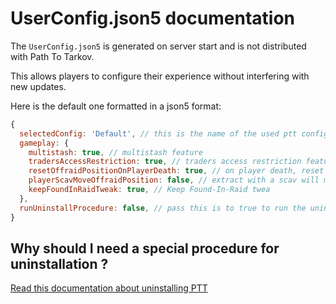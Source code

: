 # UserConfig.json5 documentation

The `UserConfig.json5` is generated on server start and is not distributed with Path To Tarkov.

This allows players to configure their experience without interfering with new updates.

Here is the default one formatted in a json5 format:

```js
{
  selectedConfig: 'Default', // this is the name of the used ptt config, check the `Trap-PathToTarkov/configs` directory for more
  gameplay: {
    multistash: true, // multistash feature
    tradersAccessRestriction: true, // traders access restriction feature
    resetOffraidPositionOnPlayerDeath: true, // on player death, reset the offraid position according to the config
    playerScavMoveOffraidPosition: false, // extract with a scav will move the offraid position when possible
    keepFoundInRaidTweak: true, // Keep Found-In-Raid twea
  },
  runUninstallProcedure: false, // pass this is to true to run the uninstall procedure.
}
```

## Why should I need a special procedure for uninstallation ?

[Read this documentation about uninstalling PTT](./HOW_TO_UNINSTALL.md)